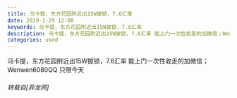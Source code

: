 ```yaml
---
title: 马卡提，东方花园附近出15W披锁，7.6汇率
date: 2019-1-29 12:08
keywords: 马卡提，东方花园附近出15W披锁，7.6汇率
description: 马卡提，东方花园附近出15W披锁，7.6汇率 能上门一次性收走的加微信；Wenwen6080QQ 只限今天
categories: used
---
```

<td class="t_f" id="postmessage_2839826">

马卡提，东方花园附近出15W披锁，7.6汇率 能上门一次性收走的加微信；Wenwen6080QQ 只限今天</td>
###### 转载自[菲龙网]
